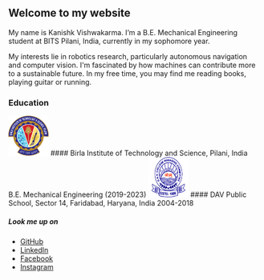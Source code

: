 ## Welcome to my website

My name is Kanishk Vishwakarma. I’m a B.E. Mechanical Engineering student at BITS Pilani, India, currently in my sophomore year. 

My interests lie in robotics research, particularly autonomous navigation and computer vision. I'm fascinated by how machines can contribute more to a sustainable future. In my free time, you may find me reading books, playing guitar or running.


### Education

<img src="img/bits.png" class="img-responsive" alt="" width="80" height="80" />
#### Birla Institute of Technology and Science, Pilani, India
B.E. Mechanical Engineering (2019-2023)

<img src="img/dav.png" class="img-responsive" alt="" width="80" height="80" />
#### DAV Public School, Sector 14, Faridabad, Haryana, India
2004-2018

##### Look me up on
- [GitHub](https://github.com/kanishk598)
- [LinkedIn](https://www.linkedin.com/in/kanishk-vishwakarma-880457190/)
- [Facebook](https://www.facebook.com/kanishk.vishwakarma.3/)
- [Instagram](https://www.instagram.com/konixboi/)
